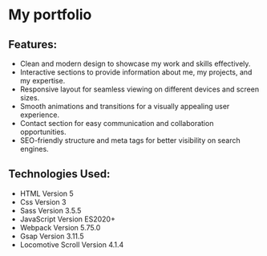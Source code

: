 # My portfolio

## Features:
- Clean and modern design to showcase my work and skills effectively.
- Interactive sections to provide information about me, my projects, and my expertise.
- Responsive layout for seamless viewing on different devices and screen sizes.
- Smooth animations and transitions for a visually appealing user experience.
- Contact section for easy communication and collaboration opportunities.
- SEO-friendly structure and meta tags for better visibility on search engines.

## Technologies Used:
- HTML Version 5
- Css Version 3
- Sass Version 3.5.5 
- JavaScript Version ES2020+
- Webpack Version 5.75.0
- Gsap Version 3.11.5
- Locomotive Scroll Version 4.1.4
